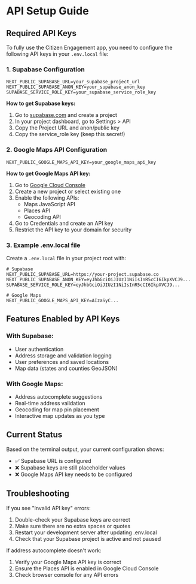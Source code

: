 # API Setup Guide

## Required API Keys

To fully use the Citizen Engagement app, you need to configure the following API keys in your `.env.local` file:

### 1. Supabase Configuration
```env
NEXT_PUBLIC_SUPABASE_URL=your_supabase_project_url
NEXT_PUBLIC_SUPABASE_ANON_KEY=your_supabase_anon_key
SUPABASE_SERVICE_ROLE_KEY=your_supabase_service_role_key
```

**How to get Supabase keys:**
1. Go to [supabase.com](https://supabase.com) and create a project
2. In your project dashboard, go to Settings > API
3. Copy the Project URL and anon/public key
4. Copy the service_role key (keep this secret!)

### 2. Google Maps API Configuration
```env
NEXT_PUBLIC_GOOGLE_MAPS_API_KEY=your_google_maps_api_key
```

**How to get Google Maps API key:**
1. Go to [Google Cloud Console](https://console.cloud.google.com)
2. Create a new project or select existing one
3. Enable the following APIs:
   - Maps JavaScript API
   - Places API
   - Geocoding API
4. Go to Credentials and create an API key
5. Restrict the API key to your domain for security

### 3. Example .env.local file
Create a `.env.local` file in your project root with:

```env
# Supabase
NEXT_PUBLIC_SUPABASE_URL=https://your-project.supabase.co
NEXT_PUBLIC_SUPABASE_ANON_KEY=eyJhbGciOiJIUzI1NiIsInR5cCI6IkpXVCJ9...
SUPABASE_SERVICE_ROLE_KEY=eyJhbGciOiJIUzI1NiIsInR5cCI6IkpXVCJ9...

# Google Maps
NEXT_PUBLIC_GOOGLE_MAPS_API_KEY=AIzaSyC...
```

## Features Enabled by API Keys

### With Supabase:
- User authentication
- Address storage and validation logging
- User preferences and saved locations
- Map data (states and counties GeoJSON)

### With Google Maps:
- Address autocomplete suggestions
- Real-time address validation
- Geocoding for map pin placement
- Interactive map updates as you type

## Current Status

Based on the terminal output, your current configuration shows:
- ✅ Supabase URL is configured
- ❌ Supabase keys are still placeholder values
- ❌ Google Maps API key needs to be configured

## Troubleshooting

If you see "Invalid API key" errors:
1. Double-check your Supabase keys are correct
2. Make sure there are no extra spaces or quotes
3. Restart your development server after updating .env.local
4. Check that your Supabase project is active and not paused

If address autocomplete doesn't work:
1. Verify your Google Maps API key is correct
2. Ensure the Places API is enabled in Google Cloud Console
3. Check browser console for any API errors 